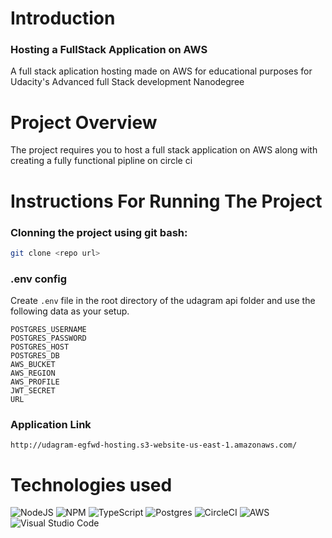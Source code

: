 <h1>Introduction</h1>
<h3>Hosting a FullStack Application on AWS </h3>
<p>A full stack aplication hosting made on AWS for educational purposes for Udacity's Advanced full Stack development Nanodegree</p>
<h1>Project Overview</h1>
<p>The project requires you to host a full stack application on AWS along with creating a fully functional pipline on circle ci</p>
<h1>Instructions For Running The Project</h1>

<h3>Clonning the project using git bash: </h3>

```bash
git clone <repo url>
```

<h3> .env config </h3>

Create `.env` file in the root directory of the udagram api folder and use the following data as your setup.

```
POSTGRES_USERNAME
POSTGRES_PASSWORD
POSTGRES_HOST
POSTGRES_DB
AWS_BUCKET
AWS_REGION
AWS_PROFILE
JWT_SECRET
URL
```

<h3>Application Link</h3>

```
http://udagram-egfwd-hosting.s3-website-us-east-1.amazonaws.com/
```

<h1>Technologies used</h1>

![NodeJS](https://img.shields.io/badge/node.js-6DA55F?style=for-the-badge&logo=node.js&logoColor=white)
![NPM](https://img.shields.io/badge/NPM-%23000000.svg?style=for-the-badge&logo=npm&logoColor=white)
![TypeScript](https://img.shields.io/badge/typescript-%23007ACC.svg?style=for-the-badge&logo=typescript&logoColor=white)
![Postgres](https://img.shields.io/badge/postgres-%23316192.svg?style=for-the-badge&logo=postgresql&logoColor=white)
![CircleCI](https://img.shields.io/badge/circle%20ci-%23161616.svg?style=for-the-badge&logo=circleci&logoColor=white)
![AWS](https://img.shields.io/badge/AWS-%23FF9900.svg?style=for-the-badge&logo=amazon-aws&logoColor=white)
![Visual Studio Code](https://img.shields.io/badge/Visual%20Studio%20Code-0078d7.svg?style=for-the-badge&logo=visual-studio-code&logoColor=white)

